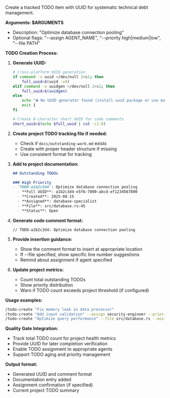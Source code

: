 Create a tracked TODO item with UUID for systematic technical debt management.

**Arguments: $ARGUMENTS**
- Description: "Optimize database connection pooling"
- Optional flags: "--assign AGENT_NAME", "--priority high|medium|low", "--file PATH"

**TODO Creation Process:**

1. **Generate UUID:**
   ```bash
   # Cross-platform UUID generation
   if command -v uuid >/dev/null 2>&1; then
       full_uuid=$(uuid -v4)
   elif command -v uuidgen >/dev/null 2>&1; then  
       full_uuid=$(uuidgen)
   else
       echo "❌ No UUID generator found (install uuid package or use macOS uuidgen)"
       exit 1
   fi
   
   # Create 8-character short UUID for code comments
   short_uuid=$(echo $full_uuid | cut -c1-8)
   ```

2. **Create project TODO tracking file if needed:**
   - Check if `docs/outstanding-work.md` exists
   - Create with proper header structure if missing
   - Use consistent format for tracking

3. **Add to project documentation:**
   ```markdown
   ## Outstanding TODOs
   
   ### High Priority
   - `TODO-a1b2c3d4`: Optimize database connection pooling
     - **Full UUID**: a1b2c3d4-e5f6-7890-abcd-ef1234567890
     - **Created**: 2025-08-15
     - **Assigned**: database-specialist
     - **File**: src/database.rs:45
     - **Status**: Open
   ```

4. **Generate code comment format:**
   ```
   // TODO-a1b2c3d4: Optimize database connection pooling
   ```

5. **Provide insertion guidance:**
   - Show the comment format to insert at appropriate location
   - If --file specified, show specific line number suggestions
   - Remind about assignment if agent specified

6. **Update project metrics:**
   - Count total outstanding TODOs
   - Show priority distribution
   - Warn if TODO count exceeds project threshold (if configured)

**Usage examples:**
```bash
/todo-create "Fix memory leak in data processor"
/todo-create "Add input validation" --assign security-engineer --priority high
/todo-create "Optimize query performance" --file src/database.rs --assign database-specialist
```

**Quality Gate Integration:**
- Track total TODO count for project health metrics
- Provide UUID for later completion verification
- Enable TODO assignment to appropriate agents
- Support TODO aging and priority management

**Output format:**
- Generated UUID and comment format
- Documentation entry added
- Assignment confirmation (if specified)
- Current project TODO summary